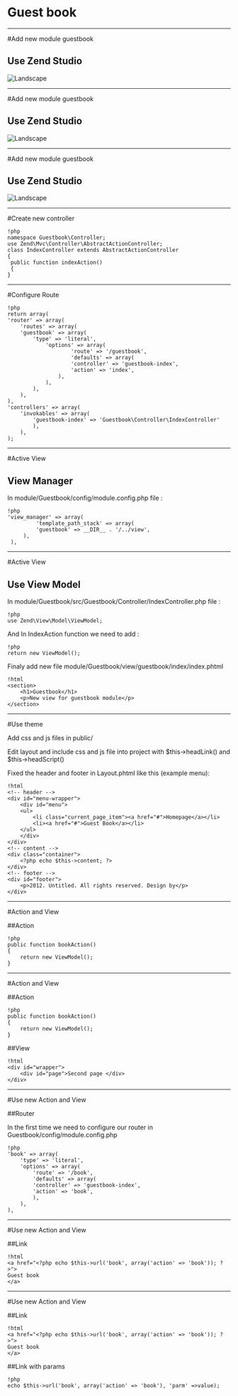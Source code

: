 # Guest book

---

#Add new module guestbook

## Use Zend Studio

![Landscape](../../img/newModule.png)

---

#Add new module guestbook

## Use Zend Studio

![Landscape](../../img/newModule2.png)

---

#Add new module guestbook

## Use Zend Studio

![Landscape](../../img/newModule3.png)

---

#Create new controller

	!php
	namespace Guestbook\Controller;
	use Zend\Mvc\Controller\AbstractActionController;
	class IndexController extends AbstractActionController
	{
	 public function indexAction()
	 {
	}

---

#Configure Route

	!php
	return array(
	'router' => array(
		'routes' => array(
		'guestbook' => array(
			'type' => 'literal',
				'options' => array(
						'route' => '/guestbook',
						'defaults' => array(
						'controller' => 'guestbook-index',
						'action' => 'index',
					),
				),
			),
		),
	),
	'controllers' => array(
		'invokables' => array(
			'guestbook-index' => 'Guestbook\Controller\IndexController'
			),
		),
	);

---

#Active View



## View Manager

In module/Guestbook/config/module.config.php file :

	!php
	'view_manager' => array(
			 'template_path_stack' => array(
			 'guestbook' => __DIR__ . '/../view',
		 ),
	 ),

---

#Active View

## Use View Model

In module/Guestbook/src/Guestbook/Controller/IndexController.php file :

	!php
	use Zend\View\Model\ViewModel;

And In IndexAction function we need to add :

	!php
	return new ViewModel();

Finaly add new file module/Guestbook/view/guestbook/index/index.phtml

	!html 
	<section>	
		<h1>Guestbook</h1>
		<p>New view for guestbook module</p>
	</section>

---

#Use theme

Add css and js files in public/

Edit layout and include css and js file into project with $this->headLink() and $this->headScript()

Fixed the header and footer in Layout.phtml like this (example menu):

	!html
	<!-- header -->
	<div id="menu-wrapper">
		<div id="menu">
		<ul>
			<li class="current_page_item"><a href="#">Homepage</a></li>
			<li><a href="#">Guest Book</a></li>
		</ul>
		</div>
	</div>
	<!-- content -->
	<div class="container">
		<?php echo $this->content; ?>
	</div>
	<!-- footer -->
	<div id="footer">
		<p>2012. Untitled. All rights reserved. Design by</p>
	</div>
	
---

#Action and View

##Action
	
	!php
	public function bookAction()
	{
		return new ViewModel();
	}

---

#Action and View

##Action
	
	!php
	public function bookAction()
	{
		return new ViewModel();
	}
	
##View
	
	!html
	<div id="wrapper">
		<div id="page">Second page </div> 
	</div>
	
---

#Use new Action and View

##Router

In the first time we need to configure our router in Guestbook/config/module.config.php

	!php
	'book' => array(
		'type' => 'literal',
		'options' => array(
			'route' => '/book',
			'defaults' => array(
			'controller' => 'guestbook-index',
			'action' => 'book',
			),
		),
	),

---

#Use new Action and View

##Link

	!html
    <a href="<?php echo $this->url('book', array('action' => 'book')); ?>">
    Guest book
    </a>

---

#Use new Action and View

##Link

	!html
    <a href="<?php echo $this->url('book', array('action' => 'book')); ?>">
    Guest book
    </a>

##Link with params

	!php 
	echo $this->url('book', array('action' => 'book'), 'parm' =>value);
	
